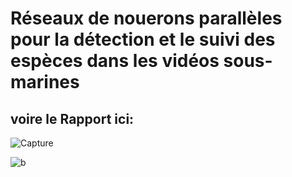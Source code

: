 # Réseaux de nouerons parallèles pour la détection et le suivi des espèces dans les vidéos sous-marines

## voire le Rapport ici:


![Capture](https://user-images.githubusercontent.com/54851310/193289414-2fdd824d-cb41-46ab-9461-cce2db39e5c8.PNG)

![b](https://user-images.githubusercontent.com/54851310/193290670-71f3cf49-d5bb-44be-b3d3-00089f5aeed4.PNG)
